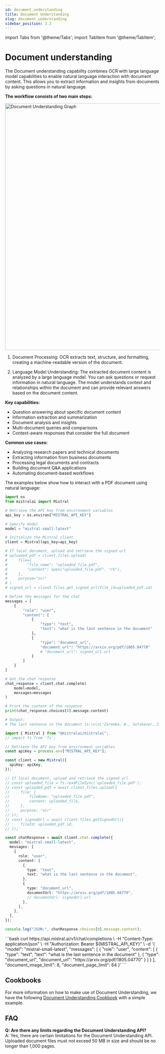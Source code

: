 ```yaml
---
id: document_understanding
title: Document Understanding
slug: document_understanding
sidebar_position: 3.3
---
```


import Tabs from '@theme/Tabs';
import TabItem from '@theme/TabItem';

# Document understanding

The Document understanding capability combines OCR with large language model capabilities to enable natural language interaction with document content. This allows you to extract information and insights from documents by asking questions in natural language.

**The workflow consists of two main steps:**

<div style={{ textAlign: 'center' }}>
  <img
    src="/img/document_understanding.png"
    alt="Document Understanding Graph"
    width="800"
    style={{ borderRadius: '15px' }}
  />
</div>

1. Document Processing: OCR extracts text, structure, and formatting, creating a machine-readable version of the document.

2. Language Model Understanding: The extracted document content is analyzed by a large language model. You can ask questions or request information in natural language. The model understands context and relationships within the document and can provide relevant answers based on the document content.


**Key capabilities:**
- Question answering about specific document content
- Information extraction and summarization
- Document analysis and insights
- Multi-document queries and comparisons
- Context-aware responses that consider the full document

**Common use cases:**
- Analyzing research papers and technical documents
- Extracting information from business documents
- Processing legal documents and contracts
- Building document Q&A applications
- Automating document-based workflows

The examples below show how to interact with a PDF document using natural language:

<Tabs groupId="code">
  <TabItem value="python" label="python" default>

```python
import os
from mistralai import Mistral

# Retrieve the API key from environment variables
api_key = os.environ["MISTRAL_API_KEY"]

# Specify model
model = "mistral-small-latest"

# Initialize the Mistral client
client = Mistral(api_key=api_key)

# If local document, upload and retrieve the signed url
# uploaded_pdf = client.files.upload(
#     file={
#         "file_name": "uploaded_file.pdf",
#         "content": open("uploaded_file.pdf", "rb"),
#     },
#     purpose="ocr"
# )
# signed_url = client.files.get_signed_url(file_id=uploaded_pdf.id)

# Define the messages for the chat
messages = [
    {
        "role": "user",
        "content": [
            {
                "type": "text",
                "text": "what is the last sentence in the document"
            },
            {
                "type": "document_url",
                "document_url": "https://arxiv.org/pdf/1805.04770"
                # "document_url": signed_url.url
            }
        ]
    }
]

# Get the chat response
chat_response = client.chat.complete(
    model=model,
    messages=messages
)

# Print the content of the response
print(chat_response.choices[0].message.content)

# Output: 
# The last sentence in the document is:\n\n\"Zaremba, W., Sutskever, I., and Vinyals, O. Recurrent neural network regularization. arXiv:1409.2329, 2014.
```

  </TabItem>
  <TabItem value="typescript" label="typescript">
    
```typescript
import { Mistral } from "@mistralai/mistralai";
// import fs from 'fs';

// Retrieve the API key from environment variables
const apiKey = process.env["MISTRAL_API_KEY"];

const client = new Mistral({
  apiKey: apiKey,
});

// If local document, upload and retrieve the signed url
// const uploaded_file = fs.readFileSync('uploaded_file.pdf');
// const uploaded_pdf = await client.files.upload({
//     file: {
//         fileName: "uploaded_file.pdf",
//         content: uploaded_file,
//     },
//     purpose: "ocr"
// });
// const signedUrl = await client.files.getSignedUrl({
//     fileId: uploaded_pdf.id,
// });

const chatResponse = await client.chat.complete({
  model: "mistral-small-latest",
  messages: [
    {
      role: "user",
      content: [
        {
          type: "text",
          text: "what is the last sentence in the document",
        },
        {
          type: "document_url",
          documentUrl: "https://arxiv.org/pdf/1805.04770",
          // documentUrl: signedUrl.url
        },
      ],
    },
  ],
});

console.log("JSON:", chatResponse.choices[0].message.content);
```
  </TabItem>
  <TabItem value="curl" label="curl">
```bash
curl https://api.mistral.ai/v1/chat/completions \
  -H "Content-Type: application/json" \
  -H "Authorization: Bearer ${MISTRAL_API_KEY}" \
  -d '{
    "model": "mistral-small-latest",
    "messages": [
      {
        "role": "user",
        "content": [
          {
            "type": "text",
            "text": "what is the last sentence in the document"
          },
          {
            "type": "document_url",
            "document_url": "https://arxiv.org/pdf/1805.04770"
          }
        ]
      }
    ],
    "document_image_limit": 8,
    "document_page_limit": 64
  }'
```
  </TabItem>
</Tabs>

## Cookbooks
For more information on how to make use of Document Understanding, we have the following [Document Understanding Cookbook](https://colab.research.google.com/github/mistralai/cookbook/blob/main/mistral/ocr/document_understanding.ipynb) with a simple example.

## FAQ
**Q: Are there any limits regarding the Document Understanding API?**\
A: Yes, there are certain limitations for the Document Understanding API. Uploaded document files must not exceed 50 MB in size and should be no longer than 1,000 pages.
